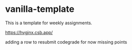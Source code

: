 # vanilla-template

This is a template for weekly assignments.

https://hvgjnx.csb.app/

adding a row to resubmit codegrade for now missing points 
